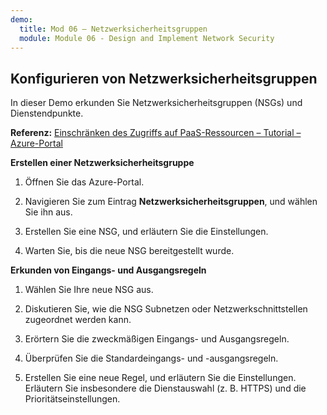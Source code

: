 ```yaml
---
demo:
  title: Mod 06 – Netzwerksicherheitsgruppen
  module: Module 06 - Design and Implement Network Security
---
```

## Konfigurieren von Netzwerksicherheitsgruppen

In dieser Demo erkunden Sie Netzwerksicherheitsgruppen (NSGs) und Dienstendpunkte.

**Referenz:** [Einschränken des Zugriffs auf PaaS-Ressourcen – Tutorial – Azure-Portal](https://docs.microsoft.com/azure/virtual-network/tutorial-restrict-network-access-to-resources)

**Erstellen einer Netzwerksicherheitsgruppe**

1. Öffnen Sie das Azure-Portal.

1. Navigieren Sie zum Eintrag **Netzwerksicherheitsgruppen**, und wählen Sie ihn aus.

1. Erstellen Sie eine NSG, und erläutern Sie die Einstellungen. 
 
1. Warten Sie, bis die neue NSG bereitgestellt wurde.

**Erkunden von Eingangs- und Ausgangsregeln**

1. Wählen Sie Ihre neue NSG aus.

1. Diskutieren Sie, wie die NSG Subnetzen oder Netzwerkschnittstellen zugeordnet werden kann.

1. Erörtern Sie die zweckmäßigen Eingangs- und Ausgangsregeln.  

1. Überprüfen Sie die Standardeingangs- und -ausgangsregeln. 

1. Erstellen Sie eine neue Regel, und erläutern Sie die Einstellungen. Erläutern Sie insbesondere die Dienstauswahl (z. B. HTTPS) und die Prioritätseinstellungen. 

